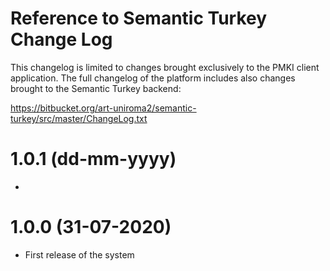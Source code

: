 # Reference to Semantic Turkey Change Log
This changelog is limited to changes brought exclusively to the PMKI client application.
The full changelog of the platform includes also changes brought to the Semantic Turkey backend:

https://bitbucket.org/art-uniroma2/semantic-turkey/src/master/ChangeLog.txt

# 1.0.1 (dd-mm-yyyy)
  * 

# 1.0.0 (31-07-2020)
  * First release of the system
